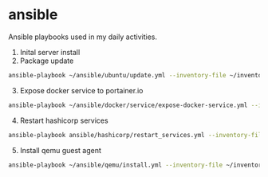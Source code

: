 # ansible

Ansible playbooks used in my daily activities.

1. Inital server install
2. Package update

```bash
ansible-playbook ~/ansible/ubuntu/update.yml --inventory-file ~/inventory -K
```

3. Expose docker service to portainer.io

```bash
ansible-playbook ~/ansible/docker/service/expose-docker-service.yml --inventory-file inventory -K
```

4. Restart hashicorp services

```bash
ansible-playbook ansible/hashicorp/restart_services.yml --inventory-file ~/inventory -K
```

5. Install qemu guest agent

```bash
ansible-playbook ~/ansible/qemu/install.yml --inventory-file ~/inventory --extra-vars 'target=some.server' -K
```